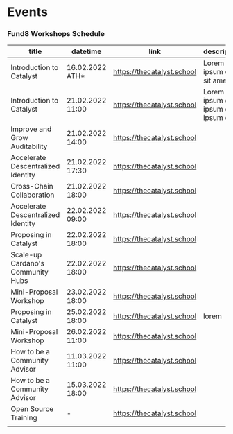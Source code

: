 # Events

### Fund8 Workshops Schedule

| title                              | datetime          | link                       | description                               | short\_title | special |
| ---------------------------------- | ----------------- | -------------------------- | ----------------------------------------- | ------------ | ------- |
| Introduction to Catalyst           | 16.02.2022 ATH\*  | https://thecatalyst.school | Lorem ipsum dolor sit amet                | SWARM        |         |
| Introduction to Catalyst           | 21.02.2022 11:00  | https://thecatalyst.school | Lorem ipsum dolor ipsum dolor ipsum dolor | SCHOOL       |         |
| Improve and Grow Auditability      | 21.02.2022 14:00  | https://thecatalyst.school |                                           |              |         |
| Accelerate Descentralized Identity | 21.02.2022 17:30  | https://thecatalyst.school |                                           |              |         |
| Cross-Chain Collaboration          | 21.02.2022 18:00  | https://thecatalyst.school |                                           |              |         |
| Accelerate Descentralized Identity | 22.02.2022 09:00  | https://thecatalyst.school |                                           |              |         |
| Proposing in Catalyst              | 22.02.2022 18:00  | https://thecatalyst.school |                                           | CLIMATE      |         |
| Scale-up Cardano's Community Hubs  | 22.02.2022 18:00  | https://thecatalyst.school |                                           |              |         |
| Mini-Proposal Workshop             | 23.02.2022 18:00  | https://thecatalyst.school |                                           |              |         |
| Proposing in Catalyst              | 25.02.2022 18:00  | https://thecatalyst.school | lorem                                     | ALLO         | yes     |
| Mini-Proposal Workshop             | 26.02.2022 11:00  | https://thecatalyst.school |                                           |              |         |
| How to be a Community Advisor      | 11.03.2022 11:00  | https://thecatalyst.school |                                           |              |         |
| How to be a Community Advisor      | 15.03.2022 18:00  | https://thecatalyst.school |                                           |              |         |
| Open Source Training               | -                 | https://thecatalyst.school |                                           |              |         |
|                                    |                   |                            |                                           |              |         |

